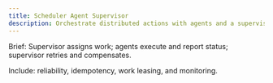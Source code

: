 ```yaml
---
title: Scheduler Agent Supervisor
description: Orchestrate distributed actions with agents and a supervisor.
---
```


Brief: Supervisor assigns work; agents execute and report status; supervisor retries and compensates.

Include: reliability, idempotency, work leasing, and monitoring.
